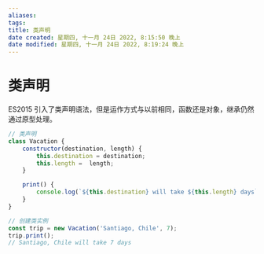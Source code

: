 ```yaml
---
aliases: 
tags: 
title: 类声明
date created: 星期四, 十一月 24日 2022, 8:15:50 晚上
date modified: 星期四, 十一月 24日 2022, 8:19:24 晚上
---
```


# 类声明

ES2015 引入了类声明语法，但是运作方式与以前相同，函数还是对象，继承仍然通过原型处理。

```javascript
// 类声明
class Vacation {
	constructor(destination, length) {
		this.destination = destination;
		this.length =  length;
	}

	print() {
		console.log(`${this.destination} will take ${this.length} days`);
	}
}

// 创建类实例
const trip = new Vacation('Santiago, Chile', 7);
trip.print();
// Santiago, Chile will take 7 days
```
